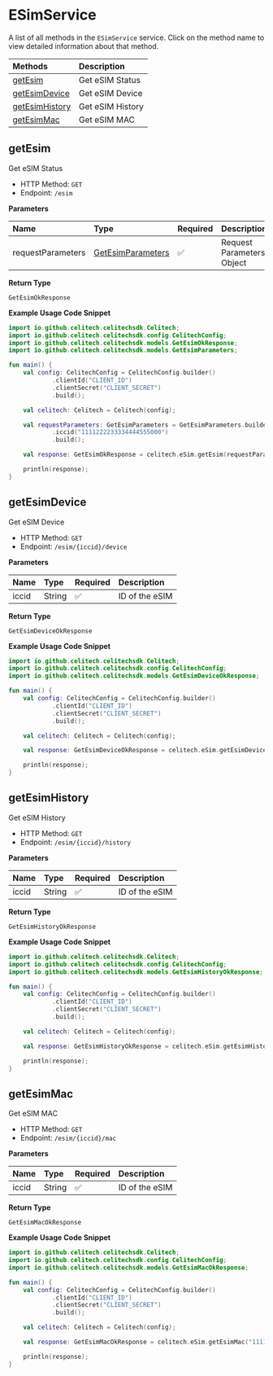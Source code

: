 # ESimService

A list of all methods in the `ESimService` service. Click on the method name to view detailed information about that method.

| Methods                           | Description      |
| :-------------------------------- | :--------------- |
| [getEsim](#getesim)               | Get eSIM Status  |
| [getEsimDevice](#getesimdevice)   | Get eSIM Device  |
| [getEsimHistory](#getesimhistory) | Get eSIM History |
| [getEsimMac](#getesimmac)         | Get eSIM MAC     |

## getEsim

Get eSIM Status

- HTTP Method: `GET`
- Endpoint: `/esim`

**Parameters**

| Name              | Type                                                | Required | Description               |
| :---------------- | :-------------------------------------------------- | :------- | :------------------------ |
| requestParameters | [GetEsimParameters](../models/GetEsimParameters.md) | ✅       | Request Parameters Object |

**Return Type**

`GetEsimOkResponse`

**Example Usage Code Snippet**

```kotlin
import io.github.celitech.celitechsdk.Celitech;
import io.github.celitech.celitechsdk.config.CelitechConfig;
import io.github.celitech.celitechsdk.models.GetEsimOkResponse;
import io.github.celitech.celitechsdk.models.GetEsimParameters;

fun main() {
	val config: CelitechConfig = CelitechConfig.builder()
			.clientId("CLIENT_ID")
			.clientSecret("CLIENT_SECRET")
			.build();

    val celitech: Celitech = Celitech(config);

    val requestParameters: GetEsimParameters = GetEsimParameters.builder()
			.iccid("1111222233334444555000")
			.build();

    val response: GetEsimOkResponse = celitech.eSim.getEsim(requestParameters);

    println(response);
}
```

## getEsimDevice

Get eSIM Device

- HTTP Method: `GET`
- Endpoint: `/esim/{iccid}/device`

**Parameters**

| Name  | Type   | Required | Description    |
| :---- | :----- | :------- | :------------- |
| iccid | String | ✅       | ID of the eSIM |

**Return Type**

`GetEsimDeviceOkResponse`

**Example Usage Code Snippet**

```kotlin
import io.github.celitech.celitechsdk.Celitech;
import io.github.celitech.celitechsdk.config.CelitechConfig;
import io.github.celitech.celitechsdk.models.GetEsimDeviceOkResponse;

fun main() {
	val config: CelitechConfig = CelitechConfig.builder()
			.clientId("CLIENT_ID")
			.clientSecret("CLIENT_SECRET")
			.build();

    val celitech: Celitech = Celitech(config);

    val response: GetEsimDeviceOkResponse = celitech.eSim.getEsimDevice("1111222233334444555000");

    println(response);
}
```

## getEsimHistory

Get eSIM History

- HTTP Method: `GET`
- Endpoint: `/esim/{iccid}/history`

**Parameters**

| Name  | Type   | Required | Description    |
| :---- | :----- | :------- | :------------- |
| iccid | String | ✅       | ID of the eSIM |

**Return Type**

`GetEsimHistoryOkResponse`

**Example Usage Code Snippet**

```kotlin
import io.github.celitech.celitechsdk.Celitech;
import io.github.celitech.celitechsdk.config.CelitechConfig;
import io.github.celitech.celitechsdk.models.GetEsimHistoryOkResponse;

fun main() {
	val config: CelitechConfig = CelitechConfig.builder()
			.clientId("CLIENT_ID")
			.clientSecret("CLIENT_SECRET")
			.build();

    val celitech: Celitech = Celitech(config);

    val response: GetEsimHistoryOkResponse = celitech.eSim.getEsimHistory("1111222233334444555000");

    println(response);
}
```

## getEsimMac

Get eSIM MAC

- HTTP Method: `GET`
- Endpoint: `/esim/{iccid}/mac`

**Parameters**

| Name  | Type   | Required | Description    |
| :---- | :----- | :------- | :------------- |
| iccid | String | ✅       | ID of the eSIM |

**Return Type**

`GetEsimMacOkResponse`

**Example Usage Code Snippet**

```kotlin
import io.github.celitech.celitechsdk.Celitech;
import io.github.celitech.celitechsdk.config.CelitechConfig;
import io.github.celitech.celitechsdk.models.GetEsimMacOkResponse;

fun main() {
	val config: CelitechConfig = CelitechConfig.builder()
			.clientId("CLIENT_ID")
			.clientSecret("CLIENT_SECRET")
			.build();

    val celitech: Celitech = Celitech(config);

    val response: GetEsimMacOkResponse = celitech.eSim.getEsimMac("1111222233334444555000");

    println(response);
}
```
